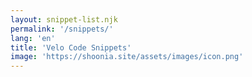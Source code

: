 ```yaml
---
layout: snippet-list.njk
permalink: '/snippets/'
lang: 'en'
title: 'Velo Code Snippets'
image: 'https://shoonia.site/assets/images/icon.png'
---
```

